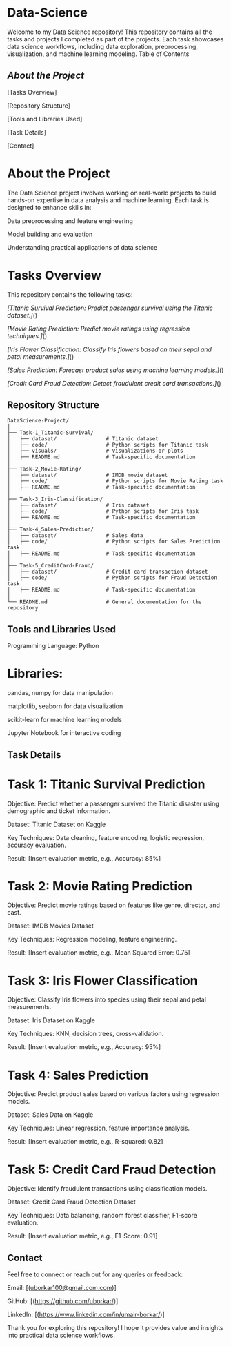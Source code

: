 # Data-Science
Welcome to my Data Science repository! This repository contains all the tasks and projects I completed as part of the projects. Each task showcases data science workflows, including data exploration, preprocessing, visualization, and machine learning modeling.
Table of Contents

## *About the Project*

[Tasks Overview]

[Repository Structure]

[Tools and Libraries Used]

[Task Details]

[Contact]

# About the Project 

The Data Science project involves working on real-world projects to build hands-on expertise in data analysis and machine learning. Each task is designed to enhance skills in:

Data preprocessing and feature engineering

Model building and evaluation

Understanding practical applications of data science

# Tasks Overview

This repository contains the following tasks:

*[Titanic Survival Prediction: Predict passenger survival using the Titanic dataset.]*()

*[Movie Rating Prediction: Predict movie ratings using regression techniques.]*()

*[Iris Flower Classification: Classify Iris flowers based on their sepal and petal measurements.]*()

*[Sales Prediction: Forecast product sales using machine learning models.]*()

*[Credit Card Fraud Detection: Detect fraudulent credit card transactions.]*()

## Repository Structure
```
DataScience-Project/
│
├── Task-1_Titanic-Survival/
│   ├── dataset/                # Titanic dataset
│   ├── code/                   # Python scripts for Titanic task
│   ├── visuals/                # Visualizations or plots
│   ├── README.md               # Task-specific documentation
│
├── Task-2_Movie-Rating/
│   ├── dataset/                # IMDB movie dataset
│   ├── code/                   # Python scripts for Movie Rating task
│   ├── README.md               # Task-specific documentation
│
├── Task-3_Iris-Classification/
│   ├── dataset/                # Iris dataset
│   ├── code/                   # Python scripts for Iris task
│   ├── README.md               # Task-specific documentation
│
├── Task-4_Sales-Prediction/
│   ├── dataset/                # Sales data
│   ├── code/                   # Python scripts for Sales Prediction task
│   ├── README.md               # Task-specific documentation
│
├── Task-5_CreditCard-Fraud/
│   ├── dataset/                # Credit card transaction dataset
│   ├── code/                   # Python scripts for Fraud Detection task
│   ├── README.md               # Task-specific documentation
│
└── README.md                   # General documentation for the repository
```
## Tools and Libraries Used

Programming Language: Python

# Libraries:

pandas, numpy for data manipulation

matplotlib, seaborn for data visualization

scikit-learn for machine learning models

Jupyter Notebook for interactive coding

## Task Details

# Task 1: Titanic Survival Prediction

Objective: Predict whether a passenger survived the Titanic disaster using demographic and ticket information.

Dataset: Titanic Dataset on Kaggle

Key Techniques: Data cleaning, feature encoding, logistic regression, accuracy evaluation.

Result: [Insert evaluation metric, e.g., Accuracy: 85%]

# Task 2: Movie Rating Prediction

Objective: Predict movie ratings based on features like genre, director, and cast.

Dataset: IMDB Movies Dataset

Key Techniques: Regression modeling, feature engineering.

Result: [Insert evaluation metric, e.g., Mean Squared Error: 0.75]

# Task 3: Iris Flower Classification

Objective: Classify Iris flowers into species using their sepal and petal measurements.

Dataset: Iris Dataset on Kaggle

Key Techniques: KNN, decision trees, cross-validation.

Result: [Insert evaluation metric, e.g., Accuracy: 95%]

# Task 4: Sales Prediction

Objective: Predict product sales based on various factors using regression models.

Dataset: Sales Data on Kaggle

Key Techniques: Linear regression, feature importance analysis.

Result: [Insert evaluation metric, e.g., R-squared: 0.82]

# Task 5: Credit Card Fraud Detection

Objective: Identify fraudulent transactions using classification models.

Dataset: Credit Card Fraud Detection Dataset

Key Techniques: Data balancing, random forest classifier, F1-score evaluation.

Result: [Insert evaluation metric, e.g., F1-Score: 0.91]

## Contact

Feel free to connect or reach out for any queries or feedback:

Email: [(uborkar100@gmail.com.com)]

GitHub: [(https://github.com/uborkar/)]

LinkedIn: [(https://www.linkedin.com/in/umair-borkar/)]

Thank you for exploring this repository! I hope it provides value and insights into practical data science workflows.
